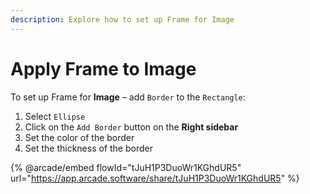 ```yaml
---
description: Explore how to set up Frame for Image
---
```


# Apply Frame to Image

To set up Frame for **Image** – add `Border` to the `Rectangle`:

1. Select `Ellipse`
2. Click on the `Add Border` button on the **Right sidebar**
3. Set the color of the border
4. Set the thickness of the border

{% @arcade/embed flowId="tJuH1P3DuoWr1KGhdUR5" url="https://app.arcade.software/share/tJuH1P3DuoWr1KGhdUR5" %}
